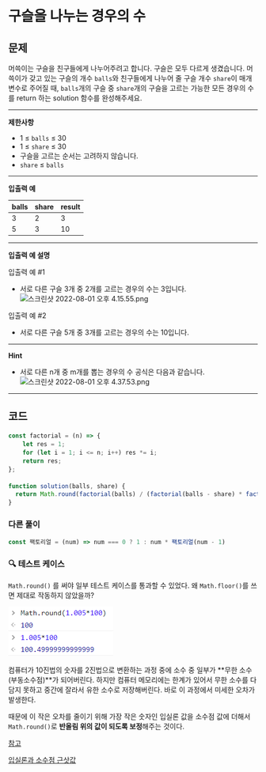 # 구슬을 나누는 경우의 수

## **문제**

머쓱이는 구슬을 친구들에게 나누어주려고 합니다. 구슬은 모두 다르게 생겼습니다. 머쓱이가 갖고 있는 구슬의 개수 `balls`와 친구들에게 나누어 줄 구슬 개수 `share`이 매개변수로 주어질 때, `balls`개의 구슬 중 `share`개의 구슬을 고르는 가능한 모든 경우의 수를 return 하는 solution 함수를 완성해주세요.

***

**제한사항**

* 1 ≤ `balls` ≤ 30
* 1 ≤ `share` ≤ 30
* 구슬을 고르는 순서는 고려하지 않습니다.
* `share` ≤ `balls`

***

**입출력 예**

| balls | share | result |
| ----- | ----- | ------ |
| 3     | 2     | 3      |
| 5     | 3     | 10     |

***

**입출력 예 설명**

입출력 예 #1

* 서로 다른 구슬 3개 중 2개를 고르는 경우의 수는 3입니다. ![스크린샷 2022-08-01 오후 4.15.55.png](https://grepp-programmers.s3.ap-northeast-2.amazonaws.com/files/production/668adf7a-38b1-4112-bbc5-4fab429168c9/%E1%84%89%E1%85%B3%E1%84%8F%E1%85%B3%E1%84%85%E1%85%B5%E1%86%AB%E1%84%89%E1%85%A3%E1%86%BA%202022-08-01%20%E1%84%8B%E1%85%A9%E1%84%92%E1%85%AE%204.15.55.png)

입출력 예 #2

* 서로 다른 구슬 5개 중 3개를 고르는 경우의 수는 10입니다.

***

**Hint**

* 서로 다른 n개 중 m개를 뽑는 경우의 수 공식은 다음과 같습니다. ![스크린샷 2022-08-01 오후 4.37.53.png](https://grepp-programmers.s3.ap-northeast-2.amazonaws.com/files/production/54c8b2b9-f88c-4a09-8956-7560ff7ea918/%E1%84%89%E1%85%B3%E1%84%8F%E1%85%B3%E1%84%85%E1%85%B5%E1%86%AB%E1%84%89%E1%85%A3%E1%86%BA%202022-08-01%20%E1%84%8B%E1%85%A9%E1%84%92%E1%85%AE%204.37.53.png)

***

## 코드

```javascript
const factorial = (n) => {
    let res = 1;
    for (let i = 1; i <= n; i++) res *= i;
    return res;
};

function solution(balls, share) {
  return Math.round(factorial(balls) / (factorial(balls - share) * factorial(share)));
}
```

### 다른 풀이

```javascript
const 팩토리얼 = (num) => num === 0 ? 1 : num * 팩토리얼(num - 1)
```



### 🔍 테스트 케이스

`Math.round()` 를 써야 일부 테스트 케이스를 통과할 수 있었다. 왜 `Math.floor()`를 쓰면 제대로 작동하지 않았을까?

![](<../.gitbook/assets/image (1).png>)

컴퓨터가 10진법의 숫자를 2진법으로 변환하는 과정 중에 소수 중 일부가 **무한 소수(부동소수점)**가 되어버린다. 하지만 컴퓨터 메모리에는 한계가 있어서 무한 소수를 다 담지 못하고 중간에 잘라서 유한 소수로 저장해버린다. 바로 이 과정에서 미세한 오차가 발생한다.

때문에 이 작은 오차를 줄이기 위해 가장 작은 숫자인 입실론 값을 소수점 값에 더해서 `Math.round()`로 **반올림 위의 값이 되도록 보정**해주는 것이다.

[참고](https://joooing.tistory.com/entry/Javascript-%EC%86%8C%EC%88%98%EC%A0%90floating-point-%EA%B3%84%EC%82%B0-%EC%98%A4%EB%A5%98)

[입실론과 소수점 근삿값](https://blogpack.tistory.com/1184)
